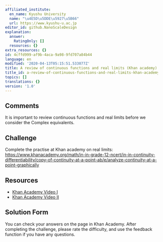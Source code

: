 ```yaml
---
affiliated_institute:
  en_name: Kyushu University
  name: "\u4E5D\u5DDE\u5927\u5B66"
  url: https://www.kyushu-u.ac.jp
editor_id: github.NanoScaleDesign
explanation:
  answer:
    RatingOnly: []
  resources: {}
extra_resources: {}
id: 4cffd999-af9b-4aca-9a98-9fd707a84b44
language: en
modified: '2020-04-13T05:15:51.533077Z'
title: A review of continuous functions and real limits (Khan academy)
title_id: a-review-of-continuous-functions-and-real-limits-khan-academy
topics: []
translations: {}
version: '1.0'
---
```


## Comments

It is important to review continuous functions and real limits before we consider the Complex equivalents.

## Challenge
Complete the practise at Khan academy on real limits: https://www.khanacademy.org/math/in-in-grade-12-ncert/in-in-continuity-differentiability/copy-of-continuity-at-a-point-ab/e/analyze-continuity-at-a-point-graphically


## Resources
- [Khan Academy Video I](https://www.khanacademy.org/math/in-in-grade-12-ncert/in-in-continuity-differentiability/copy-of-continuity-at-a-point-ab/v/limits-to-define-continuity)
- [Khan Academy Video II](https://www.khanacademy.org/math/in-in-grade-12-ncert/in-in-continuity-differentiability/copy-of-continuity-at-a-point-ab/v/continuity-at-a-point-graphically)


## Solution Form
You can check your answers on the page in Khan Academy.
After completing the challenge, please rate the difficulty, and use the feedback function if you have any questions.
